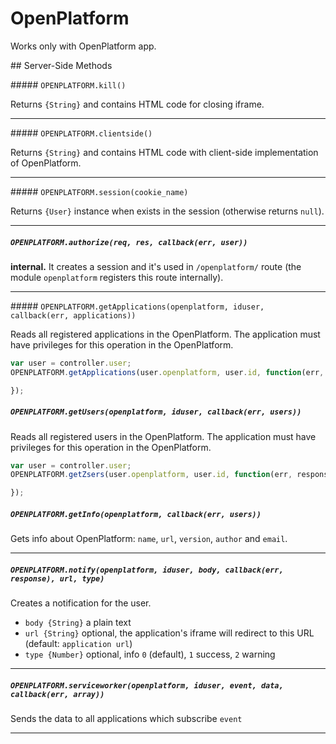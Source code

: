 # OpenPlatform

Works only with OpenPlatform app.

## Server-Side Methods

##### `OPENPLATFORM.kill()`

Returns `{String}` and contains HTML code for closing iframe.

---

##### `OPENPLATFORM.clientside()`

Returns `{String}` and contains HTML code with client-side implementation of OpenPlatform.

---

##### `OPENPLATFORM.session(cookie_name)`

Returns `{User}` instance when exists in the session (otherwise returns `null`).

---

##### `OPENPLATFORM.authorize(req, res, callback(err, user))`

__internal.__ It creates a session and it's used in `/openplatform/` route (the module `openplatform` registers this route internally).

---

##### `OPENPLATFORM.getApplications(openplatform, iduser, callback(err, applications))`

Reads all registered applications in the OpenPlatform. The application must have privileges for this operation in the OpenPlatform.

```javascript
var user = controller.user;
OPENPLATFORM.getApplications(user.openplatform, user.id, function(err, response) {

});
```

##### `OPENPLATFORM.getUsers(openplatform, iduser, callback(err, users))`

Reads all registered users in the OpenPlatform. The application must have privileges for this operation in the OpenPlatform.

```javascript
var user = controller.user;
OPENPLATFORM.getZsers(user.openplatform, user.id, function(err, response) {

});
```

##### `OPENPLATFORM.getInfo(openplatform, callback(err, users))`

Gets info about OpenPlatform: `name`, `url`, `version`, `author` and `email`.

---

##### `OPENPLATFORM.notify(openplatform, iduser, body, callback(err, response), url, type)`

Creates a notification for the user.

- `body {String}` a plain text
- `url {String}` optional, the application's iframe will redirect to this URL (default: `application url`)
- `type {Number}` optional, info `0` (default), `1` success, `2` warning

---

##### `OPENPLATFORM.serviceworker(openplatform, iduser, event, data, callback(err, array))`

Sends the data to all applications which subscribe `event`

---